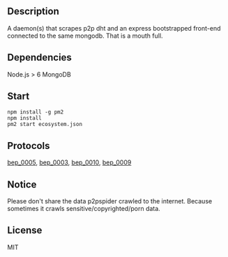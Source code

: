 ## Description
A daemon(s) that scrapes p2p dht and an express bootstrapped front-end connected to the same mongodb.
That is a mouth full.

## Dependencies
Node.js > 6
MongoDB

## Start
    npm install -g pm2
    npm install
    pm2 start ecosystem.json

## Protocols
[bep_0005](http://www.bittorrent.org/beps/bep_0005.html), [bep_0003](http://www.bittorrent.org/beps/bep_0003.html), [bep_0010](http://www.bittorrent.org/beps/bep_0010.html), [bep_0009](http://www.bittorrent.org/beps/bep_0009.html)

## Notice
Please don't share the data p2pspider crawled to the internet. Because sometimes it crawls sensitive/copyrighted/porn data.

## License
MIT
